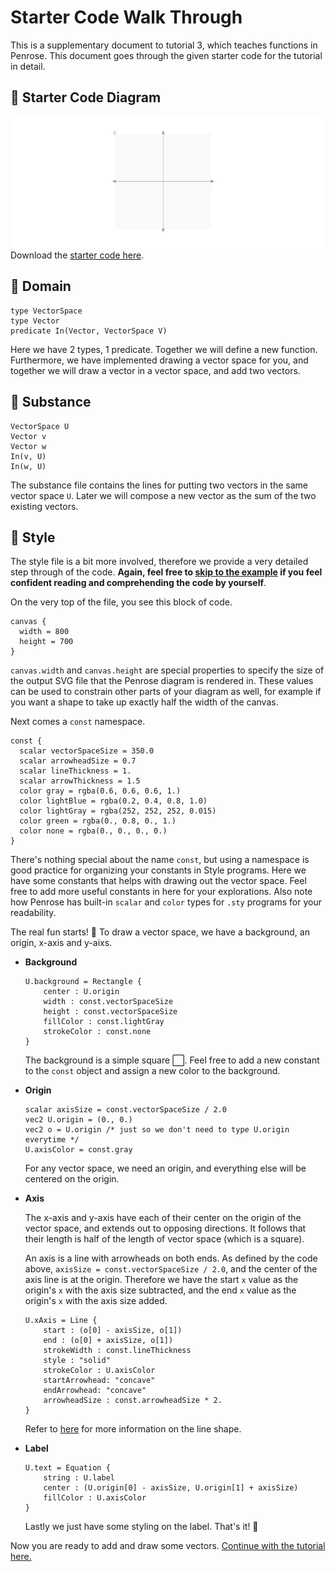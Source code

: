 # Starter Code Walk Through

This is a supplementary document to tutorial 3, which teaches functions in Penrose. This document goes through the given starter code for the tutorial in detail.

## :runner: Starter Code Diagram

![starter code image](vectorspace_wg.png)
Download the [starter code here](../../code/tutorial3).

## :runner: Domain

```
type VectorSpace
type Vector
predicate In(Vector, VectorSpace V)
```

Here we have 2 types, 1 predicate. Together we will define a new function. Furthermore, we have implemented drawing a vector space for you, and together we will draw a vector in a vector space, and add two vectors.

## :runner: Substance

```
VectorSpace U
Vector v
Vector w
In(v, U)
In(w, U)
```

The substance file contains the lines for putting two vectors in the same vector space `U`. Later we will compose a new vector as the sum of the two existing vectors.

## :runner: Style

The style file is a bit more involved, therefore we provide a very detailed step through of the code. **Again, feel free to [skip to the example](https://penrose.cs.cmu.edu/docs/tutorial/functions#task-1-vectors-in-vector-space) if you feel confident reading and comprehending the code by yourself**.

On the very top of the file, you see this block of code.

```
canvas {
  width = 800
  height = 700
}
```

`canvas.width` and `canvas.height` are special properties to specify the size of the output SVG file
that the Penrose diagram is rendered in. These values can be used to constrain other parts of your
diagram as well, for example if you want a shape to take up exactly half the width of the canvas.

Next comes a `const` namespace.

```
const {
  scalar vectorSpaceSize = 350.0
  scalar arrowheadSize = 0.7
  scalar lineThickness = 1.
  scalar arrowThickness = 1.5
  color gray = rgba(0.6, 0.6, 0.6, 1.)
  color lightBlue = rgba(0.2, 0.4, 0.8, 1.0)
  color lightGray = rgba(252, 252, 252, 0.015)
  color green = rgba(0., 0.8, 0., 1.)
  color none = rgba(0., 0., 0., 0.)
}
```

There's nothing special about the name `const`, but using a namespace is good practice for
organizing your constants in Style programs. Here we have some constants that helps with drawing out the vector
space. Feel free to add more useful constants in here for your explorations. Also note how Penrose
has built-in `scalar` and `color` types for `.sty` programs for your readability.

The real fun starts! 🥁 To draw a vector space, we have a background, an origin, x-axis and y-aixs.

- **Background**

  ```
  U.background = Rectangle {
      center : U.origin
      width : const.vectorSpaceSize
      height : const.vectorSpaceSize
      fillColor : const.lightGray
      strokeColor : const.none
  }
  ```

  The background is a simple square :white_large_square:. Feel free to add a new constant to the `const` object and assign a new color to the background.

- **Origin**

  ```
  scalar axisSize = const.vectorSpaceSize / 2.0
  vec2 U.origin = (0., 0.)
  vec2 o = U.origin /* just so we don't need to type U.origin everytime */
  U.axisColor = const.gray
  ```

  For any vector space, we need an origin, and everything else will be centered on the origin.

- **Axis**

  The x-axis and y-axis have each of their center on the origin of the vector space, and extends out to opposing directions. It follows that their length is half of the length of vector space (which is a square).

  An axis is a line with arrowheads on both ends. As defined by the code above, `axisSize = const.vectorSpaceSize / 2.0`, and the center of the axis line is at the origin. Therefore we have the start `x` value as the origin's `x` with the axis size subtracted, and the end `x` value as the origin's `x` with the axis size added.

  ```
  U.xAxis = Line {
      start : (o[0] - axisSize, o[1])
      end : (o[0] + axisSize, o[1])
      strokeWidth : const.lineThickness
      style : "solid"
      strokeColor : U.axisColor
      startArrowhead: "concave"
      endArrowhead: "concave"
      arrowheadSize : const.arrowheadSize * 2.
  }
  ```

  Refer to [here](https://penrose.cs.cmu.edu/docs/ref/style/shapes/line) for more information on the line shape.

- **Label**
  ```
  U.text = Equation {
      string : U.label
      center : (U.origin[0] - axisSize, U.origin[1] + axisSize)
      fillColor : U.axisColor
  }
  ```
  Lastly we just have some styling on the label. That's it! :cartwheeling:

Now you are ready to add and draw some vectors. [Continue with the tutorial here.](https://penrose.cs.cmu.edu/docs/tutorial/functions#task-1-vectors-in-vector-space)
